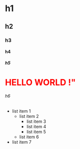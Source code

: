 # h1
## h2
### h3
#### h4
##### h5
<h1 style = "color : red">HELLO WORLD !"</h1>

###### h6

- list item 1
  - list item 2
    - list item 3
    - list item 4
    - list item 5
  - list item 6
- list item 7